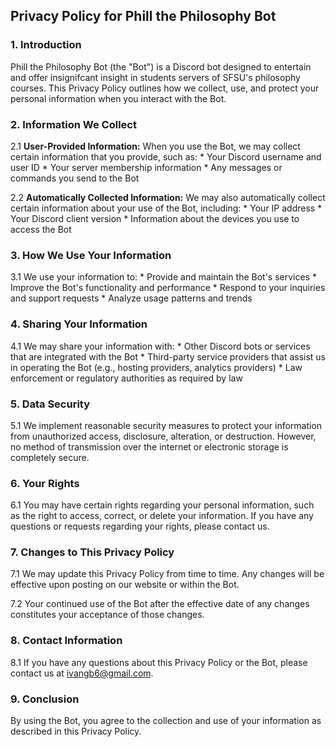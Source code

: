 ## **Privacy Policy for Phill the Philosophy Bot**

### **1. Introduction**

Phill the Philosophy Bot (the "Bot") is a Discord bot designed to entertain and offer insignifcant insight in students servers of SFSU's philosophy courses. This Privacy Policy outlines how we collect, use, and protect your personal information when you interact with the Bot.

### **2. Information We Collect**

2.1 **User-Provided Information:** When you use the Bot, we may collect certain information that you provide, such as:
    * Your Discord username and user ID
    * Your server membership information
    * Any messages or commands you send to the Bot

2.2 **Automatically Collected Information:** We may also automatically collect certain information about your use of the Bot, including:
    * Your IP address
    * Your Discord client version
    * Information about the devices you use to access the Bot

### **3. How We Use Your Information**

3.1 We use your information to:
    * Provide and maintain the Bot's services
    * Improve the Bot's functionality and performance
    * Respond to your inquiries and support requests
    * Analyze usage patterns and trends

### **4. Sharing Your Information**

4.1 We may share your information with:
    * Other Discord bots or services that are integrated with the Bot
    * Third-party service providers that assist us in operating the Bot (e.g., hosting providers, analytics providers)
    * Law enforcement or regulatory authorities as required by law

### **5. Data Security**

5.1 We implement reasonable security measures to protect your information from unauthorized access, disclosure, alteration, or destruction. However, no method of transmission over the internet or electronic storage is completely secure.

### **6. Your Rights**

6.1 You may have certain rights regarding your personal information, such as the right to access, correct, or delete your information. If you have any questions or requests regarding your rights, please contact us.

### **7. Changes to This Privacy Policy**

7.1 We may update this Privacy Policy from time to time. Any changes will be effective upon posting on our website or within the Bot.

7.2 Your continued use of the Bot after the effective date of any changes constitutes your acceptance of those changes.

### **8. Contact Information**

8.1 If you have any questions about this Privacy Policy or the Bot, please contact us at ivangb6@gmail.com.

### 9. Conclusion

By using the Bot, you agree to the collection and use of your information as described in this Privacy Policy.
